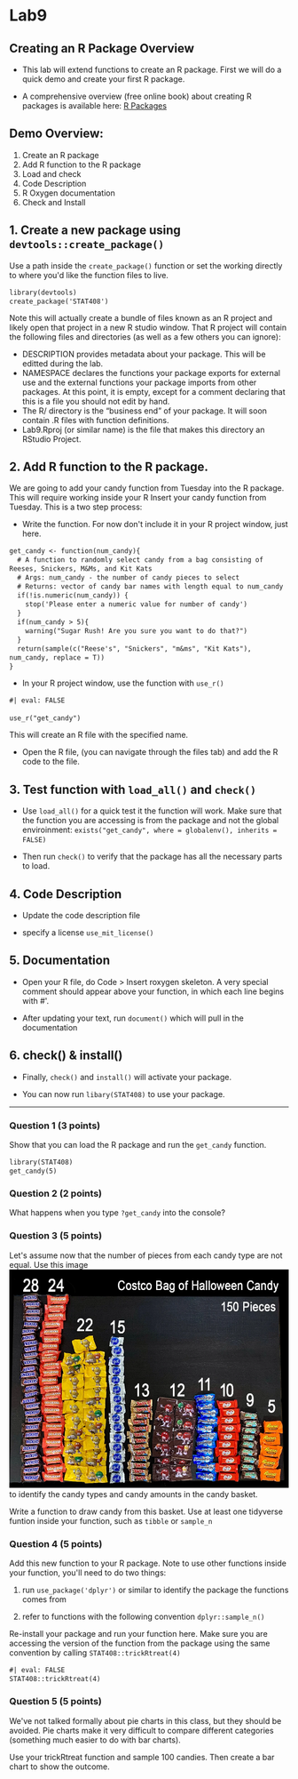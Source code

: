 # Lab9

## Creating an R Package Overview

- This lab will extend functions to create an R package. First we will do a quick demo and create your first R package.


- A comprehensive overview (free online book) about creating R packages is available here: [R Packages](http://r-pkgs.had.co.nz)


## Demo Overview:

1. Create an R package
2. Add R function to the R package
3. Load and check
4. Code Description
5. R Oxygen documentation
6. Check and Install


## 1. Create a new package using `devtools::create_package()`

Use a path inside the `create_package()` function or set the working directly to where you'd like the function files to live. 

```
library(devtools)
create_package('STAT408')
```

Note this will actually create a bundle of files known as an R project and likely open that project in a new R studio window. That R project will contain the following files and directories (as well as a few others you can ignore):

- DESCRIPTION provides metadata about your package. This will be editted during the lab.
- NAMESPACE declares the functions your package exports for external use and the external functions your package imports from other packages. At this point, it is empty, except for a comment declaring that this is a file you should not edit by hand.
- The R/ directory is the “business end” of your package. It will soon contain .R files with function definitions.
- Lab9.Rproj (or similar name) is the file that makes this directory an RStudio Project.

## 2. Add R function to the R package.

We are going to add your candy function from Tuesday into the R package. This will require working inside your R  Insert your candy function from Tuesday. This is a two step process:

- Write the function. For now don't include it in your R project window, just here.

```
get_candy <- function(num_candy){
  # A function to randomly select candy from a bag consisting of Reeses, Snickers, M&Ms, and Kit Kats
  # Args: num_candy - the number of candy pieces to select
  # Returns: vector of candy bar names with length equal to num_candy
  if(!is.numeric(num_candy)) {
    stop('Please enter a numeric value for number of candy')
  }
  if(num_candy > 5){
    warning("Sugar Rush! Are you sure you want to do that?")
  }
  return(sample(c("Reese's", "Snickers", "m&ms", "Kit Kats"), num_candy, replace = T))
}

```

- In your R project window, use the function with `use_r()`

```
#| eval: FALSE

use_r("get_candy")
```

This will create an R file with the specified name.

- Open the R file, (you can navigate through the files tab) and add the R code to the file.

## 3. Test function with `load_all()` and `check()`

- Use `load_all()` for a quick test it the function will work. Make sure that the function you are accessing is from the package and not the global enviroinment: `exists("get_candy", where = globalenv(), inherits = FALSE)`

- Then run `check()` to verify that the package has all the necessary parts to load.

## 4. Code Description

- Update the code description file

- specify a license `use_mit_license()`

## 5. Documentation

- Open your R file,  do Code > Insert roxygen skeleton. A very special comment should appear above your function, in which each line begins with #'.

- After updating your text, run `document()` which will pull in the documentation

## 6. check() & install()

- Finally, `check()` and `install()` will activate your package.

- You can now run `libary(STAT408)` to use your package.


---


### Question 1 (3 points)

Show that you can load the R package and run the `get_candy` function.

```
library(STAT408)
get_candy(5)
```

### Question 2 (2 points)

What happens when you type `?get_candy` into the console?

### Question 3 (5 points)

Let's assume now that the number of pieces from each candy type are not equal. Use this image ![candy.png](candy.png) to identify the candy types and candy amounts in the candy basket.

Write a function to draw candy from this basket. Use at least one tidyverse funtion inside your function, such as `tibble` or `sample_n`



### Question 4 (5 points)

Add this new function to your R package. Note to use other functions inside your function, you'll need to do two things:

1. run `use_package('dplyr')` or similar to identify the package the functions comes from

2. refer to functions with the following convention `dplyr::sample_n()`

Re-install your package and run your function here. Make sure you are accessing the version of the function from the package using the same convention by calling `STAT408::trickRtreat(4)`

```
#| eval: FALSE
STAT408::trickRtreat(4)
```

### Question 5 (5 points)

We've not talked formally about pie charts in this class, but they should be avoided. Pie charts make it very difficult to compare different categories (something much easier to do with bar charts).

Use your trickRtreat function and sample 100 candies. Then create a bar chart to show the outcome.



